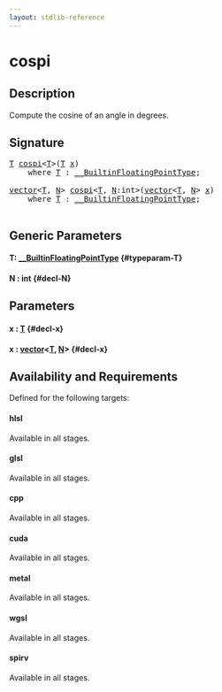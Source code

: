 ```yaml
---
layout: stdlib-reference
---
```


# cospi

## Description

Compute the cosine of an angle in degrees.




## Signature 

<pre>
<a href="/stdlib-reference/global-decls/cospi#typeparam-T" class="code_type">T</a> <a href="/stdlib-reference/global-decls/cospi">cospi</a>&lt;<a href="/stdlib-reference/global-decls/cospi#typeparam-T" class="code_type">T</a>&gt;(<a href="/stdlib-reference/global-decls/cospi#typeparam-T" class="code_type">T</a> <a href="/stdlib-reference/global-decls/cospi#decl-x" class="code_param">x</a>)
    <span class='code_keyword'>where</span> <a href="/stdlib-reference/global-decls/cospi#typeparam-T" class="code_type">T</a> : <a href="/stdlib-reference/interfaces/0_builtinfloatingpointtype-029hm/index" class="code_type">__BuiltinFloatingPointType</a>;

<a href="/stdlib-reference/types/vector/index" class="code_type">vector</a>&lt;<a href="/stdlib-reference/global-decls/cospi#typeparam-T" class="code_type">T</a>, <a href="/stdlib-reference/global-decls/cospi#decl-N" class="code_var">N</a>&gt; <a href="/stdlib-reference/global-decls/cospi">cospi</a>&lt;<a href="/stdlib-reference/global-decls/cospi#typeparam-T" class="code_type">T</a>, <a href="/stdlib-reference/global-decls/cospi#decl-N" class="code_var">N</a>:<span class="code_keyword">int</span>&gt;(<a href="/stdlib-reference/types/vector/index" class="code_type">vector</a>&lt;<a href="/stdlib-reference/global-decls/cospi#typeparam-T" class="code_type">T</a>, <a href="/stdlib-reference/global-decls/cospi#decl-N" class="code_var">N</a>&gt; <a href="/stdlib-reference/global-decls/cospi#decl-x" class="code_param">x</a>)
    <span class='code_keyword'>where</span> <a href="/stdlib-reference/global-decls/cospi#typeparam-T" class="code_type">T</a> : <a href="/stdlib-reference/interfaces/0_builtinfloatingpointtype-029hm/index" class="code_type">__BuiltinFloatingPointType</a>;

</pre>

## Generic Parameters

#### T: [\_\_BuiltinFloatingPointType](/stdlib-reference/interfaces/0_builtinfloatingpointtype-029hm/index) {#typeparam-T}
#### N  : int {#decl-N}

## Parameters

#### x  : [T](/stdlib-reference/global-decls/cospi#typeparam-T) {#decl-x}
#### x  : [vector](/stdlib-reference/types/vector/index)\<[T](/stdlib-reference/types/vector/index#typeparam-T), [N](/stdlib-reference/types/vector/index#decl-N)\> {#decl-x}

## Availability and Requirements

Defined for the following targets:

#### hlsl
Available in all stages.

#### glsl
Available in all stages.

#### cpp
Available in all stages.

#### cuda
Available in all stages.

#### metal
Available in all stages.

#### wgsl
Available in all stages.

#### spirv
Available in all stages.



